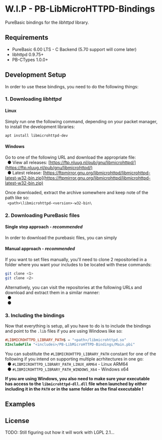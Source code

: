 # W.I.P - PB-LibMicroHTTPD-Bindings
PureBasic bindings for the *libhttpd* library.

## Requirements
* PureBasic 6.00 LTS - C Backend  (5.70 support will come later)
* libhttpd 0.9.75+
* PB-CTypes 1.0.0+

## Development Setup
In order to use these bindings, you need to do the following things:

### 1. Downloading *libhttpd*

#### Linux
Simply run one the following command, depending on your packet manager, to install the development libraries:
```bash
apt install libmicrohttpd-dev
```

#### Windows
Go to one of the following URL and download the appropriate file:<br>
&nbsp;&nbsp;● View all releases: [https://ftp.nluug.nl/pub/gnu/libmicrohttpd/](https://ftp.nluug.nl/pub/gnu/libmicrohttpd/)<br>
&nbsp;&nbsp;● Latest release: [https://ftpmirror.gnu.org/libmicrohttpd/libmicrohttpd-latest-w32-bin.zip](https://ftpmirror.gnu.org/libmicrohttpd/libmicrohttpd-latest-w32-bin.zip)

Once downloaded, extract the archive somewhere and keep note of the path like so:<br>
&nbsp;&nbsp;`<path>\libmicrohttpd-<version>-w32-bin\`

### 2. Downloading PureBasic files

#### Single step approach - *recommended*
In order to download the purebasic files, you can simply 


#### Manual approach - *recommended*
If you want to set files manually, you'll need to clone 2 repositoried in a folder where you want your includes to be located with these commands:
```bash
git clone <1>
git clone <2>
```

Alternatively, you can visit the repositories at the following URLs and download and extract them in a similar manner:<br>
&nbsp;&nbsp;● <br>
&nbsp;&nbsp;● 

### 3. Including the bindings
Now that everything is setup, all you have to do is to include the bindings and point to the `.lib` files if you are using Windows like so:
```purebasic
#LIBMICROHTTPD_LIBRARY_PATH$ = "<path>/libmicrohttpd.so"
XIncludeFile "<includes>/PB-LibMicroHTTPD-Bindings/Main.pbi"
```

You can substitute the `#LIBMICROHTTPD_LIBRARY_PATH` constant for one of the following if you intend on supporting multiple acrhitectures in one go:<br>
&nbsp;&nbsp;● `#LIBMICROHTTPD_LIBRARY_PATH_LINUX_ARM64` - Linux ARM64<br>
&nbsp;&nbsp;● `#LIBMICROHTTPD_LIBRARY_PATH_WINDOWS_X64` - Windows x64

**If you are using Windows, you also need to make sure your executable has access to the `libmicrohttpd-dll.dll` file when launched by either including it in the `PATH` or in the same folder as the final executable !**

## Examples


## License
TODO: Still figuring out how it will work with LGPL 2.1...
